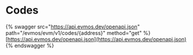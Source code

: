 # Codes

{% swagger src="https://api.evmos.dev/openapi.json" path="/evmos/evm/v1/codes/{address}" method="get" %}
[https://api.evmos.dev/openapi.json](https://api.evmos.dev/openapi.json)
{% endswagger %}

